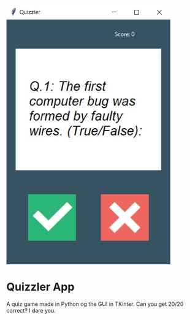 ![Quizzler App](quiz.jpg "Quizzler App")
# Quizzler App
A quiz game made in Python og the GUI in TKinter. Can you get 20/20 correct? I dare you.
